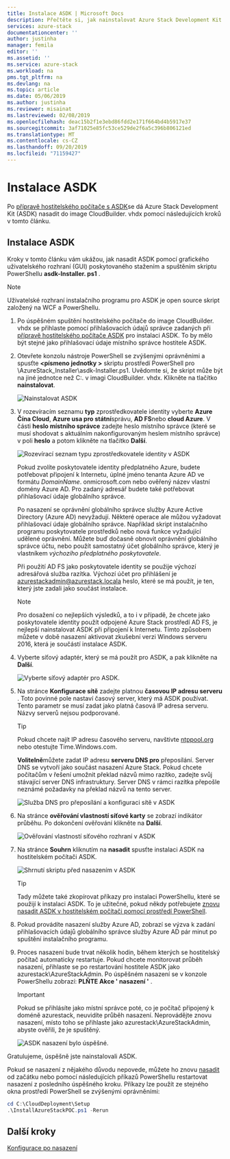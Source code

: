 ```yaml
---
title: Instalace ASDK | Microsoft Docs
description: Přečtěte si, jak nainstalovat Azure Stack Development Kit (ASDK).
services: azure-stack
documentationcenter: ''
author: justinha
manager: femila
editor: ''
ms.assetid: ''
ms.service: azure-stack
ms.workload: na
pms.tgt_pltfrm: na
ms.devlang: na
ms.topic: article
ms.date: 05/06/2019
ms.author: justinha
ms.reviewer: misainat
ms.lastreviewed: 02/08/2019
ms.openlocfilehash: deac15b2f1e3ebd86fdd2e171f664bd4b5917e37
ms.sourcegitcommit: 3af71025e85fc53ce529de2f6a5c396b806121ed
ms.translationtype: MT
ms.contentlocale: cs-CZ
ms.lasthandoff: 09/20/2019
ms.locfileid: "71159427"
---
```

# <a name="install-the-asdk"></a>Instalace ASDK
Po [přípravě hostitelského počítače s ASDK](asdk-prepare-host.md)se dá Azure Stack Development Kit (ASDK) nasadit do image CloudBuilder. vhdx pomocí následujících kroků v tomto článku.

## <a name="install-the-asdk"></a>Instalace ASDK
Kroky v tomto článku vám ukážou, jak nasadit ASDK pomocí grafického uživatelského rozhraní (GUI) poskytovaného stažením a spuštěním skriptu PowerShellu **asdk-Installer. ps1** .

> [!NOTE]
> Uživatelské rozhraní instalačního programu pro ASDK je open source skript založený na WCF a PowerShellu.


1. Po úspěšném spuštění hostitelského počítače do image CloudBuilder. vhdx se přihlaste pomocí přihlašovacích údajů správce zadaných při [přípravě hostitelského počítače ASDK](asdk-prepare-host.md) pro instalaci ASDK. To by mělo být stejné jako přihlašovací údaje místního správce hostitele ASDK.
2. Otevřete konzolu nástroje PowerShell se zvýšenými oprávněními a spusťte  **&lt;písmeno jednotky >** skriptu prostředí PowerShell pro \AzureStack_Installer\asdk-Installer.ps1. Uvědomte si, že skript může být na jiné jednotce než C:\. v imagi CloudBuilder. vhdx. Klikněte na tlačítko **nainstalovat**.

    ![Nainstalovat ASDK](media/asdk-install/1.PNG) 

3. V rozevíracím seznamu **typ** zprostředkovatele identity vyberte **Azure Čína Cloud**, **Azure usa pro státní**správu, **AD FS**nebo **cloud Azure**. V části **heslo místního správce** zadejte heslo místního správce (které se musí shodovat s aktuálním nakonfigurovaným heslem místního správce) v poli **heslo** a potom klikněte na tlačítko **Další**.

    ![Rozevírací seznam typu zprostředkovatele identity v ASDK](media/asdk-install/2.PNG) 
  
    Pokud zvolíte poskytovatele identity předplatného Azure, budete potřebovat připojení k Internetu, úplné jméno tenanta Azure AD ve formátu *DomainName*. onmicrosoft.com nebo ověřený název vlastní domény Azure AD. Pro zadaný adresář budete také potřebovat přihlašovací údaje globálního správce.

    Po nasazení se oprávnění globálního správce služby Azure Active Directory (Azure AD) nevyžadují. Některé operace ale můžou vyžadovat přihlašovací údaje globálního správce. Například skript instalačního programu poskytovatele prostředků nebo nová funkce vyžadující udělené oprávnění. Můžete buď dočasně obnovit oprávnění globálního správce účtu, nebo použít samostatný účet globálního správce, který je vlastníkem *výchozího předplatného poskytovatele*.

    Při použití AD FS jako poskytovatele identity se použije výchozí adresářová služba razítka. Výchozí účet pro přihlášení je azurestackadmin@azurestack.locala heslo, které se má použít, je ten, který jste zadali jako součást instalace.

   > [!NOTE]
   > Pro dosažení co nejlepších výsledků, a to i v případě, že chcete jako poskytovatele identity použít odpojené Azure Stack prostředí AD FS, je nejlepší nainstalovat ASDK při připojení k Internetu. Tímto způsobem můžete v době nasazení aktivovat zkušební verzi Windows serveru 2016, která je součástí instalace ASDK.

4. Vyberte síťový adaptér, který se má použít pro ASDK, a pak klikněte na **Další**.

    ![Vyberte síťový adaptér pro ASDK.](media/asdk-install/3.PNG)

5. Na stránce **Konfigurace sítě** zadejte platnou **časovou IP adresu serveru** . Toto povinné pole nastaví časový server, který má ASDK používat. Tento parametr se musí zadat jako platná časová IP adresa serveru. Názvy serverů nejsou podporované.

      > [!TIP]
      > Pokud chcete najít IP adresu časového serveru, navštivte [ntppool.org](https://www.ntppool.org/) nebo otestujte Time.Windows.com. 

    **Volitelně**můžete zadat IP adresu **serveru DNS pro** přeposílání. Server DNS se vytvoří jako součást nasazení Azure Stack. Pokud chcete počítačům v řešení umožnit překlad názvů mimo razítko, zadejte svůj stávající server DNS infrastruktury. Server DNS v rámci razítka přepošle neznámé požadavky na překlad názvů na tento server.

    ![Služba DNS pro přeposílání a konfiguraci sítě v ASDK](media/asdk-install/4.PNG)

6. Na stránce **ověřování vlastností síťové karty** se zobrazí indikátor průběhu. Po dokončení ověřování klikněte na **Další**.

    ![Ověřování vlastností síťového rozhraní v ASDK](media/asdk-install/5.PNG)

7. Na stránce **Souhrn** kliknutím na **nasadit** spusťte instalaci ASDK na hostitelském počítači ASDK.

    ![Shrnutí skriptu před nasazením v ASDK](media/asdk-install/6.PNG)

    > [!TIP]
    > Tady můžete také zkopírovat příkazy pro instalaci PowerShellu, které se použijí k instalaci ASDK. To je užitečné, pokud někdy potřebujete [znovu nasadit ASDK v hostitelském počítači pomocí prostředí PowerShell](asdk-deploy-powershell.md).

8. Pokud provádíte nasazení služby Azure AD, zobrazí se výzva k zadání přihlašovacích údajů globálního správce služby Azure AD pár minut po spuštění instalačního programu.

9. Proces nasazení bude trvat několik hodin, během kterých se hostitelský počítač automaticky restartuje. Pokud chcete monitorovat průběh nasazení, přihlaste se po restartování hostitele ASDK jako azurestack\AzureStackAdmin. Po úspěšném nasazení se v konzole PowerShellu zobrazí: **PLŇTE Akce ' nasazení '** . 
    > [!IMPORTANT]
    > Pokud se přihlásíte jako místní správce poté, co je počítač připojený k doméně azurestack, neuvidíte průběh nasazení. Neprovádějte znovu nasazení, místo toho se přihlaste jako azurestack\AzureStackAdmin, abyste ověřili, že je spuštěný.

    ![ASDK nasazení bylo úspěšné.](media/asdk-install/7.PNG)

Gratulujeme, úspěšně jste nainstalovali ASDK.

Pokud se nasazení z nějakého důvodu nepovede, můžete ho znovu [nasadit](asdk-redeploy.md) od začátku nebo pomocí následujících příkazů PowerShellu restartovat nasazení z posledního úspěšného kroku. Příkazy lze použít ze stejného okna prostředí PowerShell se zvýšenými oprávněními:

  ```powershell
  cd C:\CloudDeployment\Setup
  .\InstallAzureStackPOC.ps1 -Rerun
  ```

## <a name="next-steps"></a>Další kroky
[Konfigurace po nasazení](asdk-post-deploy.md)
